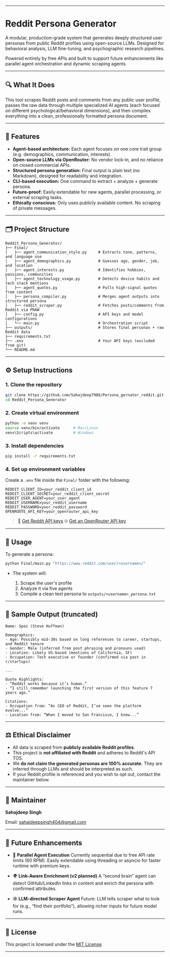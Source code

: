 
---

# Reddit Persona Generator

A modular, production-grade system that generates deeply structured user personas from public Reddit profiles using open-source LLMs. Designed for behavioral analysis, LLM fine-tuning, and psychographic research pipelines.

Powered entirely by free APIs and built to support future enhancements like parallel agent orchestration and dynamic scraping agents.

---

## 🔍 What It Does

This tool scrapes Reddit posts and comments from any public user profile, passes the raw data through multiple specialized AI agents (each focused on different psychological/behavioral dimensions), and then compiles everything into a clean, professionally formatted persona document.

---

## 🧠 Features

* **Agent-based architecture:** Each agent focuses on one core trait group (e.g. demographics, communication, interests).
* **Open-source LLMs via OpenRouter:** No vendor lock-in, and no reliance on closed commercial APIs.
* **Structured persona generation:** Final output is plain text (no Markdown), designed for readability and integration.
* **CLI-based execution:** One command to extract + analyze + generate persona.
* **Future-proof:** Easily extendable for new agents, parallel processing, or external scraping tasks.
* **Ethically conscious:** Only uses publicly available content. No scraping of private messages.

---

## 🗂️ Project Structure

```
Reddit_Persona_Generator/
├── Final/
│   ├── agent_communication_style.py     # Extracts tone, patterns, and language use
│   ├── agent_demographics.py            # Guesses age, gender, job, and location
│   ├── agent_interests.py               # Identifies hobbies, passions, communities
│   ├── agent_technology_usage.py        # Detects device habits and tech stack mentions
│   ├── agent_quotes.py                  # Pulls high-signal quotes from content
│   ├── persona_compiler.py              # Merges agent outputs into structured persona
│   ├── reddit_scraper.py                # Fetches posts/comments from Reddit via PRAW
│   ├── config.py                        # API keys and model configurations
│   └── main.py                          # Orchestration script
├── outputs/                             # Stores final personas + raw Reddit data
├── requirements.txt
├── .env                                 # Your API keys (excluded from git)
└── README.md
```

---

## ⚙️ Setup Instructions

### 1. Clone the repository

```bash
git clone https://github.com/Sahajdeep7988/Persona_gernator_reddit.git
cd Reddit_Persona_Generator
```

### 2. Create virtual environment

```bash
python -m venv venv
source venv/bin/activate      # Mac/Linux
venv\Scripts\activate         # Windows
```

### 3. Install dependencies

```bash
pip install -r requirements.txt
```

### 4. Set up environment variables

Create a `.env` file inside the `Final/` folder with the following:

```dotenv
REDDIT_CLIENT_ID=your_reddit_client_id
REDDIT_CLIENT_SECRET=your_reddit_client_secret
REDDIT_USER_AGENT=your_user_agent
REDDIT_USERNAME=your_reddit_username
REDDIT_PASSWORD=your_reddit_password
OPENROUTE_API_KEY=your_openrouter_api_key
```

> 🔑 [Get Reddit API keys](https://www.reddit.com/prefs/apps)
> 🌐 [Get an OpenRouter API key](https://openrouter.ai/)

---

## 🚀 Usage

To generate a persona:

```bash
python Final/main.py "https://www.reddit.com/user/<username>/"
```

* The system will:

  1. Scrape the user's profile
  2. Analyze it via five agents
  3. Compile a clean text persona to `outputs/<username>_persona.txt`

---

## 🧪 Sample Output (truncated)

```
Name: Spez (Steve Huffman)

Demographics:
- Age: Possibly mid-30s based on long references to career, startups, and Reddit tenure
- Gender: Male (inferred from post phrasing and pronouns used)
- Location: Likely US-based (mentions of California, SF)
- Occupation: Tech executive or founder (confirmed via post in r/startups)

...

Quote Highlights:
- “Reddit works because it’s human.”
- “I still remember launching the first version of this feature 7 years ago.”

Citations:
- Occupation from: “As CEO of Reddit, I’ve seen the platform evolve...”
- Location from: “When I moved to San Francisco, I knew...”
```

---

## ⚖️ Ethical Disclaimer

* All data is scraped from **publicly available Reddit profiles**.
* This project is **not affiliated with Reddit** and adheres to Reddit's API TOS.
* We **do not claim the generated personas are 100% accurate.** They are inferred through LLMs and should be interpreted as such.
* If your Reddit profile is referenced and you wish to opt out, contact the maintainer below.

---

## 📌 Maintainer

**Sahajdeep Singh**

Email: [sahajdeepsingh404@gmail.com](mailto:sahajdeepsingh404@gmail.com)

---

## 🧭 Future Enhancements

* 🔁 **Parallel Agent Execution**
  Currently sequential due to free API rate limits (60 RPM). Easily extendable using threading or asyncio for faster runtime with premium keys.

* 🌍 **Link-Aware Enrichment (v2 planned)**
  A “second brain” agent can detect GitHub/LinkedIn links in content and enrich the persona with confirmed attributes.

* 🕸️ **LLM-directed Scraper Agent**
  Future: LLM tells scraper what to look for (e.g., “find their portfolio”), allowing richer inputs for future model runs.

---

## 📄 License

This project is licensed under the [MIT License](LICENSE).

---
